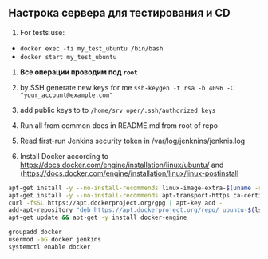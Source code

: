 ## Настрока сервера для тестирования и CD

1. For tests use:
 - `docker exec -ti my_test_ubuntu /bin/bash`
 - `docker start my_test_ubuntu`

1. __Все операции проводим под `root`__

1. by SSH generate new keys for me `ssh-keygen -t rsa -b 4096 -C "your_account@example.com"`
1. add public keys to to `/home/srv_oper/.ssh/authorized_keys`
1. Run all from common docs in README.md from root of repo
1. Read first-run Jenkins security token in /var/log/jenknins/jenknis.log
1. Install Docker according to https://docs.docker.com/engine/installation/linux/ubuntu/ and (https://docs.docker.com/engine/installation/linux/linux-postinstall

```sh
apt-get install -y --no-install-recommends linux-image-extra-$(uname -r) linux-image-extra-virtual lsb-release
apt-get install -y --no-install-recommends apt-transport-https ca-certificates curl software-properties-common
curl -fsSL https://apt.dockerproject.org/gpg | apt-key add -
add-apt-repository "deb https://apt.dockerproject.org/repo/ ubuntu-$(lsb_release -cs) main"
apt-get update && apt-get -y install docker-engine

groupadd docker
usermod -aG docker jenkins
systemctl enable docker

```
